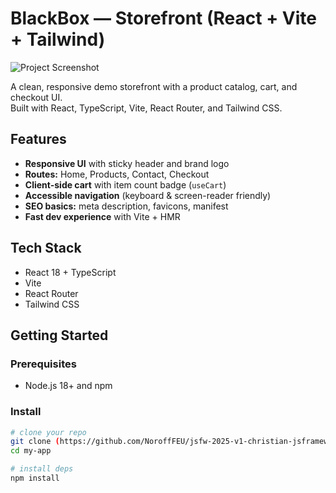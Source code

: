 # BlackBox — Storefront (React + Vite + Tailwind)
![Project Screenshot](/Blackboxhome.png)

A clean, responsive demo storefront with a product catalog, cart, and checkout UI.  
Built with React, TypeScript, Vite, React Router, and Tailwind CSS.

## Features

- **Responsive UI** with sticky header and brand logo
- **Routes:** Home, Products, Contact, Checkout
- **Client-side cart** with item count badge (`useCart`)
- **Accessible navigation** (keyboard & screen-reader friendly)
- **SEO basics:** meta description, favicons, manifest
- **Fast dev experience** with Vite + HMR

## Tech Stack

- React 18 + TypeScript
- Vite
- React Router
- Tailwind CSS

## Getting Started

### Prerequisites
- Node.js 18+ and npm

### Install
```bash
# clone your repo
git clone (https://github.com/NoroffFEU/jsfw-2025-v1-christian-jsframeworks)
cd my-app

# install deps
npm install

